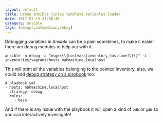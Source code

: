 ```yaml
---
layout: default
title: Debug ansible jinja2 template variables loaded
date: 2017-05-19 21:50:45
category: ansible
tags: [devops,automation,debug]
---
```


Debugging variables in _Ansible_ can be a pain sometimes, to make it easier there are debug modules to help out with it.

```
ansible -m debug -a "msg=\{\{hostvars[inventory_hostname]\}\}" -i inventories/vagrant/hosts mahmachine.localhost
```

This will print all the variables belonging to the pointed inventory,
also, we could add [debug strategy on a playbook](https://docs.ansible.com/ansible/playbooks_debugger.html) too:

```
# playbook.yml
- hosts: mahmachine.localhost
  strategy: debug
  roles:
    - base
```

And if there is any issue with the playbook it will open a kind of `pdb` or `gdb` so you can interactively investigate!
